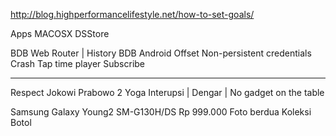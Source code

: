 http://blog.highperformancelifestyle.net/how-to-set-goals/

Apps
  MACOSX
  DSStore

BDB Web
  Router | History
BDB Android
  Offset
  Non-persistent credentials
	Crash
	  Tap time player
		Subscribe

*  *  *

Respect
Jokowi Prabowo
2
Yoga
Interupsi | Dengar | No gadget on the table

Samsung Galaxy Young2 SM-G130H/DS Rp 999.000
Foto berdua
Koleksi Botol





